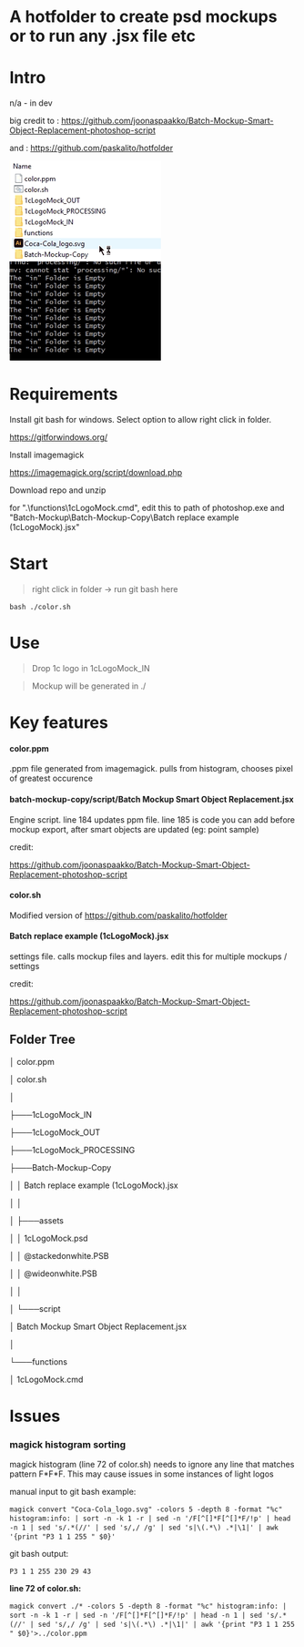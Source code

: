 # A hotfolder to create psd mockups or to run any .jsx file etc

# Intro

n/a - in dev

big credit to : https://github.com/joonaspaakko/Batch-Mockup-Smart-Object-Replacement-photoshop-script

and : https://github.com/paskalito/hotfolder

![This is an image](https://raw.githubusercontent.com/aj90909/Batch-mockup/main/dragndrop.gif)![This is an image](https://raw.githubusercontent.com/aj90909/Batch-mockup/main/listener.gif)

# Requirements

Install git bash for windows. Select option to allow right click in folder.
 
https://gitforwindows.org/

Install imagemagick 

https://imagemagick.org/script/download.php

Download repo and unzip

for ".\functions\1cLogoMock.cmd", edit this to path of photoshop.exe and "Batch-Mockup\Batch-Mockup-Copy\Batch replace example (1cLogoMock).jsx"

# Start

>right click in folder -> run git bash here

```
bash ./color.sh
```

# Use

>Drop 1c logo in 1cLogoMock_IN

>Mockup will be generated in ./

# Key features

#### color.ppm

.ppm file generated from imagemagick. pulls from histogram, chooses pixel of greatest occurence

#### batch-mockup-copy/script/Batch Mockup Smart Object Replacement.jsx

Engine script. line 184 updates ppm file. line 185 is code you can add before mockup export, after smart objects are updated (eg: point sample)

credit: 

https://github.com/joonaspaakko/Batch-Mockup-Smart-Object-Replacement-photoshop-script 

#### color.sh

Modified version of https://github.com/paskalito/hotfolder

#### Batch replace example (1cLogoMock).jsx

settings file. calls mockup files and layers. edit this for multiple mockups / settings

credit:

https://github.com/joonaspaakko/Batch-Mockup-Smart-Object-Replacement-photoshop-script

## Folder Tree

│   color.ppm

│   color.sh

│

├───1cLogoMock_IN

├───1cLogoMock_OUT

├───1cLogoMock_PROCESSING

├───Batch-Mockup-Copy

│   │   Batch replace example (1cLogoMock).jsx

│   │

│   ├───assets

│   │       1cLogoMock.psd

│   │       @stackedonwhite.PSB

│   │       @wideonwhite.PSB

│   │

│   └───script

│           Batch Mockup Smart Object Replacement.jsx

│

└───functions

│           1cLogoMock.cmd

# Issues
### magick histogram sorting
magick histogram (line 72 of color.sh) needs to ignore any line that matches pattern F\*F\*F. This may cause issues in some instances of light logos

manual input to git bash example:
 
```
magick convert "Coca-Cola_logo.svg" -colors 5 -depth 8 -format "%c" histogram:info: | sort -n -k 1 -r | sed -n '/F[^[]*F[^[]*F/!p' | head -n 1 | sed 's/.*(//' | sed 's/,/ /g' | sed 's|\(.*\) .*|\1|' | awk '{print "P3 1 1 255 " $0}'
```

git bash output: 

```
P3 1 1 255 230 29 43

```

**line 72 of color.sh:** 

```
magick convert ./* -colors 5 -depth 8 -format "%c" histogram:info: | sort -n -k 1 -r | sed -n '/F[^[]*F[^[]*F/!p' | head -n 1 | sed 's/.*(//' | sed 's/,/ /g' | sed 's|\(.*\) .*|\1|' | awk '{print "P3 1 1 255 " $0}'>../color.ppm
```

